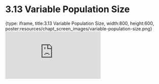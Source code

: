 # 3.13 Variable Population Size
 
{type: iframe, title:3.13 Variable Population Size, width:800, height:600, poster:resources/chapt_screen_images/variable-population-size.png}
![](https://andrew-bortvin.github.io/slimNotes/no_toc/variable-population-size.html)
 

 
